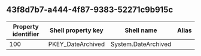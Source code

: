 ## 43f8d7b7-a444-4f87-9383-52271c9b915c

Property identifier | Shell property key | Shell name | Alias
--- | --- | --- | ---
100 | PKEY_DateArchived | System.DateArchived | 

